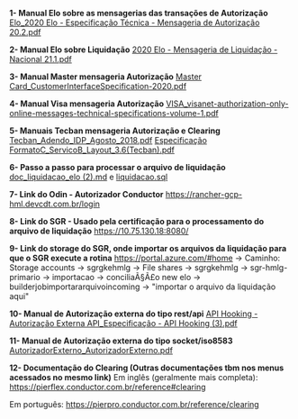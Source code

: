 **1- Manual Elo sobre as mensagerias das transações de Autorização**
[Elo_2020 Elo - Especificação Técnica - Mensageria de Autorização 20.2.pdf](/.attachments/Elo_2020%20Elo%20-%20Especificação%20Técnica%20-%20Mensageria%20de%20Autorização%2020.2-ce25c3eb-d274-4d13-8afb-b53ef50ec60e.pdf)

**2- Manual Elo sobre Liquidação**
[2020 Elo - Mensageria de Liquidação - Nacional 21.1.pdf](/.attachments/2020%20Elo%20-%20Mensageria%20de%20Liquidação%20-%20Nacional%2021.1-51a17149-ec2b-4b4f-8caa-8ed8621ae03a.pdf)

**3- Manual Master mensageria Autorização**
[Master Card_CustomerInterfaceSpecification-2020.pdf](/.attachments/Master%20Card_CustomerInterfaceSpecification-2020-e3810115-eac2-4994-8ba7-0b611629f49d.pdf)

**4- Manual Visa mensageria Autorização**
[VISA_visanet-authorization-only-online-messages-technical-specifications-volume-1.pdf](/.attachments/VISA_visanet-authorization-only-online-messages-technical-specifications-volume-1-1522e31b-0609-47e6-a179-7bb64692d20d.pdf)

**5- Manuais Tecban mensageria Autorização e Clearing**
[Tecban_Adendo_IDP_Agosto_2018.pdf](/.attachments/Tecban_Adendo_IDP_Agosto_2018-a65c06f1-c6e0-48a4-822e-947b707d6638.pdf)
[Especificação FormatoC_ServicoB_Layout_3.6(Tecban).pdf](/.attachments/Especificação%20FormatoC_ServicoB_Layout_3.6(Tecban)-af7e015a-dc74-4835-9e12-d3c17099147a.pdf)

**6- Passo a passo para processar o arquivo de liquidação**
[doc_liquidacao_elo (2).md](/.attachments/doc_liquidacao_elo%20(2)-698ebaa2-4518-4cfa-bfa1-c61fe514850d.md)
e
[liquidacao.sql](/.attachments/liquidacao-4a96f302-9905-4996-aabb-6fe8471a138b.sql)

**7- Link do Odin - Autorizador Conductor**
https://rancher-gcp-hml.devcdt.com.br/login

**8- Link do SGR - Usado pela certificação para o processamento do arquivo de liquidação**
https://10.75.130.18:8080/

**9- Link do storage do SGR, onde importar os arquivos da liquidação para que o SGR execute a rotina**
https://portal.azure.com/#home
-> Caminho: Storage accounts -> sgrgkehmlg -> File shares -> sgrgkehmlg -> sgr-hmlg-primario -> importacao -> conciliaÃ§Ã£o new elo -> builderjobimportararquivoincoming -> "importar o arquivo da liquidação aqui"

**10- Manual de Autorização externa do tipo rest/api**
[API Hooking - Autorização Externa API_Especificação - API Hooking (3).pdf](/.attachments/API%20Hooking%20-%20Autorização%20Externa%20API_Especificação%20-%20API%20Hooking%20(3)-7a10af68-c4ae-4a59-b00a-f36b9924bd79.pdf)

**11- Manual de Autorização externa do tipo socket/iso8583**
[AutorizadorExterno_AutorizadorExterno.pdf](/.attachments/AutorizadorExterno_AutorizadorExterno-ae369ab9-df77-4764-81ee-409015520ffc.pdf)

**12- Documentação do Clearing (Outras documentações tbm nos menus acessados no mesmo link)**
Em inglês (geralmente mais completa):
https://pierflex.conductor.com.br/reference#clearing

Em português:
https://pierpro.conductor.com.br/reference/clearing